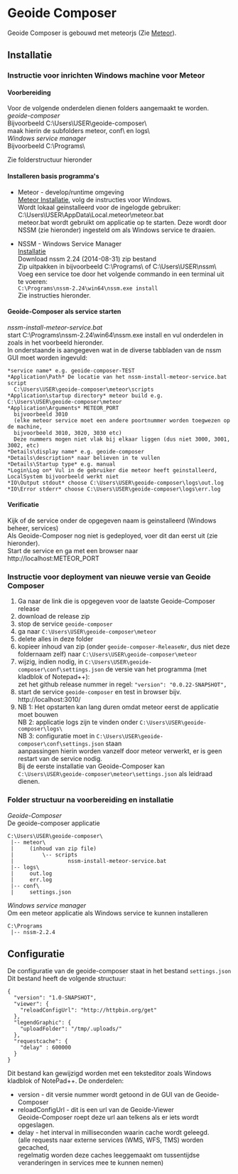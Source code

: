 # Geoide Composer

Geoide Composer is gebouwd met meteorjs (Zie [Meteor](https://www.meteor.com/)).

## Installatie
### Instructie voor inrichten Windows machine voor Meteor 
  
#### Voorbereiding
Voor de volgende onderdelen dienen folders aangemaakt te worden.  
  *geoide-composer*   
    Bijvoorbeeld C:\Users\USER\geoide-composer\    
    maak hierin de subfolders meteor\, conf\ en logs\   
  *Windows service manager*      
    Bijvoorbeeld C:\Programs\   

Zie folderstructuur hieronder  

#### Installeren basis programma's   
 * Meteor - develop/runtime omgeving  
 [Meteor Installatie](https://www.meteor.com/install), volg de instructies voor Windows.  
 Wordt lokaal geinstalleerd voor de ingelogde gebruiker:  
 C:\Users\USER\AppData\Local\.meteor\meteor.bat   
 meteor.bat wordt gebruikt om applicatie op te starten. Deze wordt door NSSM (zie hieronder) ingesteld om als Windows service te draaien.   
   
 * NSSM - Windows Service Manager   
 [Installatie](https://nssm.cc/)   
 Download nssm 2.24 (2014-08-31) zip bestand    
 Zip uitpakken in bijvoorbeeld C:\Programs\ of C:\Users\USER\nssm\   
 Voeg een service toe door het volgende commando in een terminal uit te voeren:  
 ``C:\Programs\nssm-2.24\win64\nssm.exe install``   
 Zie instructies hieronder.   

#### Geoide-Composer als service starten   
   *nssm-install-meteor-service.bat*   
   start C:\Programs\nssm-2.24\win64\nssm.exe install en vul onderdelen in zoals in het voorbeeld hieronder.   
   In onderstaande is aangegeven wat in de diverse tabbladen van de nssm GUI moet worden ingevuld:
       
	*service name* e.g. geoide-composer-TEST   
	*Application\Path* De locatie van het nssm-install-meteor-service.bat script   
	  C:\Users\USER\geoide-composer\meteor\scripts   
	*Application\startup directory* meteor build e.g. C:\Users\USER\geoide-composer\meteor   
	*Application\Arguments* METEOR_PORT  
	  bijvoorbeeld 3010 
	  (elke meteor service moet een andere poortnummer worden toegwezen op de machine,   
	  bijvoorbeeld 3010, 3020, 3030 etc)    
	  Deze nummers mogen niet vlak bij elkaar liggen (dus niet 3000, 3001, 3002, etc)        
	*Details\display name* e.g. geoide-composer   
	*Details\description* naar believen in te vullen    
	*Details\Startup type* e.g. manual     
	*Login\Log on* Vul in de gebruiker die meteor heeft geinstalleerd, LocalSystem bijvoorbeeld werkt niet         
	*IO\Output stdout* choose C:\Users\USER\geoide-composer\logs\out.log    
	*IO\Error stderr* choose C:\Users\USER\geoide-composer\logs\err.log    
    

#### Verificatie   
  Kijk of de service onder de opgegeven naam is geinstalleerd (Windows beheer, services)   
  Als Geoide-Composer nog niet is gedeployed, voer dit dan eerst uit (zie hieronder).   
  Start de service en ga met een browser naar http://localhost:METEOR_PORT   
	
### Instructie voor deployment van nieuwe versie van Geoide Composer

1. Ga naar de link die is opgegeven voor de laatste Geoide-Composer release
2. download de release zip
3. stop de service ``geoide-composer``
4. ga naar ``C:\Users\USER\geoide-composer\meteor``
5. delete alles in deze folder
6. kopieer inhoud van zip (onder ``geoide-composer-ReleaseNr``, dus niet deze foldernaam zelf) naar ``C:\Users\USER\geoide-composer\meteor``
7. wijzig, indien nodig, in ``C:\Users\USER\geoide-composer\conf\settings.json`` de versie van het programma (met kladblok of Notepad++):  
zet het github release nummer in regel:	``"version": "0.0.22-SNAPSHOT",``
8. start de service ``geoide-composer`` en test in browser bijv. http://localhost:3010/
9. NB 1: Het opstarten kan lang duren omdat meteor eerst de applicatie moet bouwen  
NB 2: applicatie logs zijn te vinden onder ``C:\Users\USER\geoide-composer\logs\``   
NB 3: configuratie moet in  ``C:\Users\USER\geoide-composer\conf\settings.json`` staan   
aanpassingen hierin worden vanzelf door meteor verwerkt, er is geen restart van de service nodig.  
Bij de eerste installatie van Geoide-Composer kan ``C:\Users\USER\geoide-composer\meteor\settings.json`` als leidraad dienen.   
 
### Folder structuur na voorbereiding en installatie
  *Geoide-Composer*  
  De geoide-composer applicatie    

    C:\Users\USER\geoide-composer\
     |-- meteor\ 
     |     (inhoud van zip file)
     |         \-- scripts
     |                 nssm-install-meteor-service.bat
     |-- logs\  
     |     out.log
     |     err.log
     |-- conf\
     |     settings.json
     
  *Windows service manager*  
  Om een meteor applicatie als Windows service te kunnen installeren   
    
    C:\Programs
     |-- nssm-2.2.4
  
## Configuratie   
 De configuratie van de geoide-composer staat in het bestand ``settings.json``  
 Dit bestand heeft de volgende structuur:
 
    {
      "version": "1.0-SNAPSHOT",
      "viewer": {
        "reloadConfigUrl": "http://httpbin.org/get"
      },
      "legendGraphic": {
        "uploadFolder": "/tmp/.uploads/"
      },
      "requestcache": {
        "delay" : 600000 
      }
    }

Dit bestand kan gewijzigd worden met een teksteditor zoals Windows kladblok of NotePad++.
De onderdelen:
  * version - dit versie nummer wordt getoond in de GUI van de Geoide-Composer  
  * reloadConfigUrl - dit is een url van de Geoide-Viewer   
    Geoide-Composer roept deze url aan telkens als er iets wordt opgeslagen.    
  * delay - het interval in milliseconden waarin cache wordt geleegd.  
   (alle requests naar externe services (WMS, WFS, TMS) worden gecached,     
   regelmatig worden deze caches leeggemaakt om tussentijdse veranderingen in services mee te kunnen nemen)   


